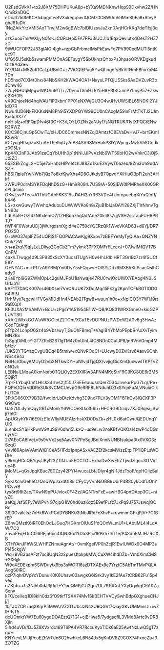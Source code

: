 U2FsdGVkX1+to2J8XM75DHPUKuA8p+bYXa9MDNKnwHop99Dkvhw2Z/HNQmB2nDGC
eDca1250MKC+IxbpgntwBV3ukegq5edQCMz0CBW0mh9MmShEa8xRteyPghJ61uDV
1NqZAikYrzVMi5AoTTrwjM2w6gBWc7bIDlUzsvJaZkn0ArjHCrKKg7def1fsj3qy
szkZuou7mrWXIjyN0fsKJCQRcHpi5FA7RPJ3iUCJ1b1EqxQevIutKdOesT2HZ7zD
9jWUCFOP72J83giAlGI4jgh+rzpGbPrbmclMsPkEawFq7PV990edMUTl5ntKec9T
UfG55U5sKb5swamPMMOnASETsygY5SbUkmzQYbxPs3hpsoORVKDgkudOiz8Ad3ew
iY7/D4f+M52oR1CaLpUBnlG+z7ViGQlEPuu5YwQfiogefyBkVlfHmFBhu7pM47Dn
hD5hsd7CXI4t0hx/84NbSKH2kWAQ4OA1+NayuLPTQjUSSks6AaDVZuvR3bsDnw46
77uyNHUqMpgwWKO/u91T/+/70vnuTSmHz8YuH8+BtKCumPYImyP57+Zkwe2XH0I5
vX9QhjoeNd4hqlVAUFiP3kbm1PP01eNXWjGU3O4wJHvUWSiBL65NDKi2YJIldO7R
Nwu4UD6NkFKKKxNM8Ph9i5YXDPGYW99CU0nCAxgM59inFrMtTKTJ2UImKc6uSX7Z
npHisIz+xRFQpDfv46f3G+K3rLOYLOZNx2aNJyf7sNQTRUKR1ytXPQCtENwR3RWZ
KCCS6CjnuGp5CwiTJ/xHJDC6DmmesNNZqj3AmtzfO8EVaDvHvJ7+brrEKmIKSwR/
iQDyugH0apZu8LuA+TRe9qUy7eBS4SV9SMrHa5PSIY/WpngvMz5V5KGndkz0C5Ls
KpX4X2nF0JAb91zeOqYbUHh0p1tNNlJJiPvVzNb6WT59bHO2wVnkrC3jOjSJt9ZD
65ESEkZogLS+C5je7xHhbzHIPnefzhJ88Zd1KuE3VywT0azeb/8Zni3Un9ddASZe
hBSI7jpiaIYwNWb7jQzPo8krKjwXha4D8OJtkdyB7QpvqYXiHiuOBpFi2uh3AHkf
xWRUP0drMSYKFDqNhDSzG+HmirR09rL7US9/A+50SjEW0IPMRheXK00GRsPLdcmo
OKwLsvPTee+A1TbUGAhFKK318sJ1AHl2nYR63VDc4fUornpuebqXiYxQloR/kX46
LS+zxwGuwyTWwhqAdubuDUW/WVKo8n8/ZjuB1bIJaOAYl28ZXjT1rNhnvTgkN90s
LdLAoR+OzI4zNKxIemO7/1ZHBdn7hqQd/Ane20kII8s7ujVSH2scTauFUH8PRTJ7
fWF4F0WptuUDj3jWurgxsmXgid4eC750cYQERzQk1WvcVKAD63+d6Yj/DR7PG250
0+cWG37splFZ54UQRjS1FQOPiACAwKjg9Xxpv7zBBFYeMyTyQlAa+QNZYNCokZzW
xn+a2rqV9qIsLeLDliyo2CgCbZTm7yknk30FXOMFrFLccxJ+07JwiMfQVT7BCnPM
4ax/LT/wqg4d9L3P935xScXY3uqsITUgNH0wHhLIdbiHRT3GrIBz7zr4fSUCfE8Y
O+NYAC+mikPf7zA9YBMjYni0DyY5sFQqwyHOlSYjDdx6MXB5XtiPcacQslhCady0
zKa8Ypl9G9ZWMOpLc2guMJPoU1lsNwaje47RU0rwjOcUIWXYEAog4N0JSUrlJpYr
kAF1T7DAQK007cs46bXsm7VnORUUK7XDdjMq/l5Fk2g2KpnTCFkBGTlODG64I9PJ
HrhMyx7egcwHFVGyMlDdHn4NEAb21Tgw8+wuun1h0o+xNpICO3Y7W1J9rt9aBXqX
KF3UXA2MhAMVr+BoU+zPgsY1A51954B1iW+QB/KQ831WRXGme0+kiqGZPLUVTStt
xAAr2tWxkGOWuWRGGlbtZ2TOm/XCuTEvDOPNUzPWDcW2A0v6g3HwAzCodTBrAtgi
pTfp24LonpO6Sz4b9Vbs/wyTjGuOhFBmqT+VagIB4YhMbPEpbRrAoXvTyimMNZBx
fcSgqDiMLcYlGT7ZRcB2S7IgTM4z0oUlnL4IC8NDn0CutJP8/jnRVnVGmp4MbHzv
/UKS0YTGYaqCvgUBCq4B5tmIw+xQNvROqCI+LUcwyD0ZvKsv6Aaxv6OhhNS4494x
N6Hc/GbuyAMUyO2vbXNTkwDYHulWvjdTjgQX/vvjigGicXmQuxwwlTKPTvZoNQvk
LEBNalLMqaA0kmNsfo0TQLlOy2EXIXlIRw3AFN4MKcStrF9G9KG8OE6r2M55QjRT
7rprFLYbujGmfLHIck34rhvCtjf50J7SEEeouqsnQerZ534JnvearPpG7Lq//Pe+
FQPeDQ5rVdDReSUkSvCMCUevpG9eRRF8LhNduhDZfxSYqnFuALVNuiaClkhUTO/t
3FtXG06OX79B3D/fwqIdrLbDtcKdvhg3D9ne7PLV3yOM1F6FkQy3IQCKF3PG9Owc
UaS7QLdymQqyG6TcMonkY6WCOe8Ux399b+HFCRG9Duiqv7XJ09qeajjSwji7hlOl
ApUGtyhYk7i6E9/zE1qWllyMUEAIzrhskXD0DsZk+zHL0xI6atCwrJQEDUnqYUKI
iLKnbcSY6HkFwnV9XuS9V6dhrj5LkxQ+us9eLw3noKBfVQKOaI4zwP4dDGnoyrVC
2i7AEoCA8lVeLv9s9VVx2sq5Aav0N7PeSgJBniXnoNUNBfsukpa3tx0VXG3zSzqC
vVvl66ApiwVAmW/B1CeA5/1Fdx1pnpASxVAEZEf2kcsMWzzEtplFP1lQPLsWODIe
y9kVgHCcQBYgs/JByI23ZTtfJUuFECCTOUExhaDwXwEhZTjwdzlqo+3tTVqfuc4B
jMoML+qGsJpqKBuc7E0Zzy42PYf4wucaLbfJDIyr4gNI1JdzTxoF/qpHOIjzSaIY
SyKIXcmGeheOzQnQWpJaxdOI8kICFyCyVvnNiGBB9UurP4B80ykOdfDQhYPGvvrB
tys8rt98t2ac/TXwN9pPUJvlox0F4Zz/iAQNTrsFxE+awHBG4pdOAop3CL+niyZE
aaKqjJsfSEFy7eWPvNG7cjpG1iV0hd0uzKqz5E9efPLfz7JxPq9J757JswqjQOBn
39j0GvaIcIsz7nHk6WkPCdDYBNK03tNbJlRdFeXhvF+ruwmnnGFkjPjV+7CfBfEP
Z8hvQMztK6iRF0EhOdLJGuq7HGXnrOIUuS1fdQOnWLmU1+LAbtiML4i4LdAW/7C0
z5vpEFqFDnC0l6REj56cciOQN36x1YD53Pjci1RPkh7I/lTfe/P43dbFMJHZRCXB
XTHYAnJFhWSLWHFZNmuAgnAt/+0vmKgeIVP0hZcjR1EwIUWDx6O4MP3sPj45ckgW
Wq+9VB3bsAFzt7xc8UqN3z2puesftokpkMWjCuXW4ihdDZb+Vm0XimCMS+2X6jj5
W9oXEDEkpm6SWDuytx6bs3sWOR16szDTXAEx8e7YrztC5AbTmTMvPQLAAog60IRC
qzP7iqhrDVpYcYDunuK0K6Uhsw03awgkG6iSrk3vy1kE2fAe7tCRB62Fu15p4vec
oZKhb++fs2Nlhb0dJ3jRgL+Y1auQMPjGU2gu7DL7910CoLYXyDqxkgC6AKZaScnv
kFO/ceI/eq1Dl8kIh0dz6fO9tkfTSXX74Mv1SkBEHTVVCySwhBdpGXghueCHJj/j
10TJCZCR+aqXKqrP5MWA/VZzTfU0clzNc2U9QGVt7QiayGKvUMMmsz+iwZIHRsT5
dcUOmktYW7Eu60ygdDOAEztQ71G1+ojBHwe5/7ydgscflL3VMd8Artc9vDR8Xjln
5ihd4uVD//DJ5Z9XVxrdc169T6PA4VR7RccuKyoTlDk6aE25AwfNzLwQ5gT7zqpH
KNYtevLMiJjPcoEZhVrPJo6O2hwhkcL6N54Jx5gKnDV8Z9GOX74FxocZbJ3ZOTZG
